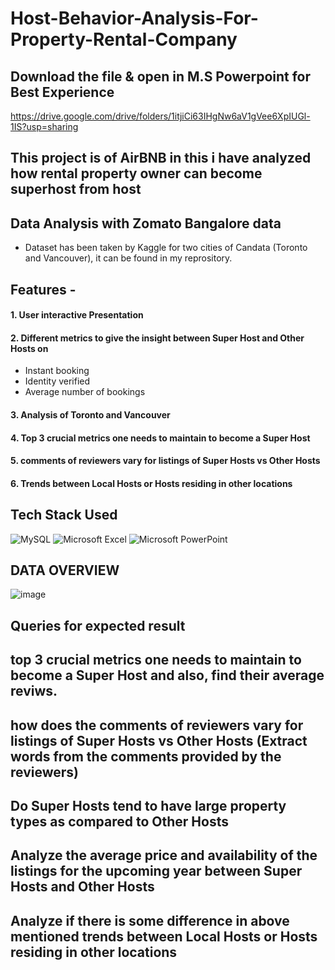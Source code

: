 # Host-Behavior-Analysis-For-Property-Rental-Company
## Download the file & open in M.S Powerpoint for Best Experience
 https://drive.google.com/drive/folders/1itjiCi63IHgNw6aV1gVee6XpIUGl-1IS?usp=sharing
## This project is of AirBNB in this i have analyzed how rental property owner can become superhost from host
## Data Analysis with Zomato Bangalore data
- Dataset has been taken by Kaggle for two cities of Candata (Toronto and Vancouver),  it can be found in my reprository.
## Features -
#### 1. User interactive Presentation
#### 2. Different metrics to give the insight between Super Host and Other Hosts on 
- Instant booking
- Identity verified 
- Average number of bookings
#### 3. Analysis of Toronto and Vancouver
#### 4. Top 3 crucial metrics one needs to maintain to become a Super Host
#### 5. comments of reviewers vary for listings of Super Hosts vs Other Hosts
#### 6. Trends between Local Hosts or Hosts residing in other locations
## Tech Stack Used 
![MySQL](https://img.shields.io/badge/mysql-%2300f.svg?style=for-the-badge&logo=mysql&logoColor=white) ![Microsoft Excel](https://img.shields.io/badge/Microsoft_Excel-217346?style=for-the-badge&logo=microsoft-excel&logoColor=white) ![Microsoft PowerPoint](https://img.shields.io/badge/Microsoft_PowerPoint-B7472A?style=for-the-badge&logo=microsoft-powerpoint&logoColor=white)
## DATA OVERVIEW
![image](https://user-images.githubusercontent.com/111194246/186385103-58638b1d-7cd5-46ff-a2d1-ad79922f63bc.png)

## Queries for expected result

## top 3 crucial metrics one needs to maintain to become a Super Host and also, find their average reviws.

##  how does the comments of reviewers vary for listings of Super Hosts vs Other Hosts (Extract words from the comments provided by the reviewers)

## Do Super Hosts tend to have large property types as compared to Other Hosts


##  Analyze the average price and availability of the listings for the upcoming year between Super Hosts and Other Hosts


##  Analyze if there is some difference in above mentioned trends between Local Hosts or Hosts residing in other locations


